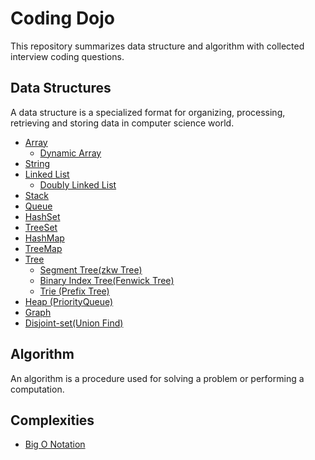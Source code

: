 # Coding Dojo
This repository summarizes data structure and algorithm with collected interview coding questions.

## Data Structures

A data structure is a specialized format for organizing, processing, retrieving and storing data in computer science world.

* [Array](./data_structure/array.md)
    * [Dynamic Array](./data_structure/dynamic_array.md)
* [String](./data_structure/string.md)
* [Linked List](./data_structure/linkedlist.md)
    * [Doubly Linked List](./data_structure/doublylinkedlist.md)
* [Stack](./data_structure/stack.md)
* [Queue](./data_structure/queue.md)
* [HashSet](./data_structure/hashset.md)
* [TreeSet](./data_structure/treeset.md)
* [HashMap](./data_structure/hashmap.md)
* [TreeMap](./data_structure/treemap.md)
* [Tree](./data_structure/tree.md)
    * [Segment Tree(zkw Tree)](./data_structure/segment_tree.md)
    * [Binary Index Tree(Fenwick Tree)](./data_structure/binary_index_tree.md)
    * [Trie (Prefix Tree)](./data_structure/trie.md)
* [Heap (PriorityQueue)](./data_structure/heap.md)
* [Graph](./data_structure/graph.md)
* [Disjoint-set(Union Find)](./data_structure/unionfind.md)

## Algorithm

An algorithm is a procedure used for solving a problem or performing a computation.

## Complexities

* [Big O Notation](BigONotation.md)